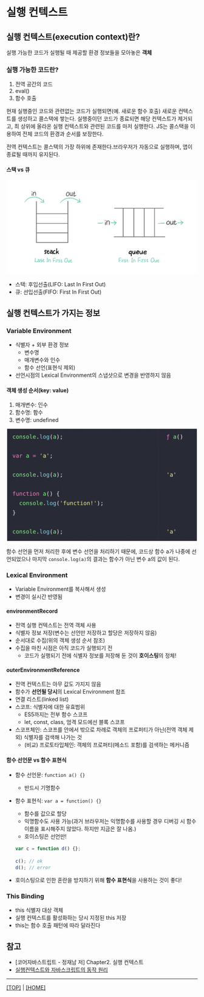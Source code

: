 # 실행 컨텍스트

## 실행 컨텍스트(execution context)란?

실행 가능한 코드가 실행될 때 제공할 환경 정보들을 모아놓은 **객체**

### 실행 가능한 코드란?

1. 전역 공간의 코드
2. eval()
3. 함수 호출

현재 실행중인 코드와 관련없는 코드가 실행되면(예. 새로운 함수 호출) 새로운 컨텍스트를 생성하고 콜스택에 쌓는다. 실행중이던 코드가 종료되면 해당 컨텍스트가 제거되고, 최 상위에 올라온 실행 컨텍스트와 관련된 코드를 마저 실행한다. JS는 콜스택을 이용하여 전체 코드의 환경과 순서를 보장한다.

전역 컨텍스트는 콜스택의 가장 하위에 존재한다.브라우저가 자동으로 실행하며, 앱이 종료될 때까지 유지된다.

#### 스택 vs 큐

<p style="text-align: center;">
  <img alt="스택과 큐" src="./stack-queue.jpg" width="500px"/>
</p>

- 스택: 후입선출(LIFO: Last In First Out)
- 큐: 선입선출(FIFO: First In First Out)

## 실행 컨텍스트가 가지는 정보

### Variable Environment

- 식별자 + 외부 환경 정보
  - 변수명
  - 매개변수와 인수
  - 함수 선언(표현식 제외)
- 선언시점의 Lexical Environment의 스냅샷으로 변경을 반영하지 않음

#### 객체 생성 순서(key: value)

1. 매개변수: 인수
2. 함수명: 함수
3. 변수명: undefined

<p style="text-align: center;">
  <img alt="스택과 큐" src="./VO-setting-order.png" width="500px"/>
</p>

함수 선언을 먼저 처리한 후에 변수 선언을 처리하기 때문에, 코드상 함수 a가 나중에 선언되었으나 마지막 `console.log(a)`의 결과는 함수가 아닌 변수 a의 값이 된다.

### Lexical Environment

- Variable Environment를 복사해서 생성
- 변경이 실시간 반영됨

#### environmentRecord

- 전역 실행 컨텍스트는 전역 객체 사용
- 식별자 정보 저장(변수는 선언만 저장하고 할당은 저장하지 않음)
- 순서대로 수집(위의 객체 생성 순서 참조)
- 수집을 마친 시점은 아직 코드가 실행되기 전
  - 코드가 실행되기 전에 식별자 정보를 저장해 둔 것이 **호이스팅**의 정체!

#### outerEnvironmentReference

- 전역 컨텍스트는 아무 값도 가지지 않음
- 함수가 **선언될 당시**의 Lexical Environment 참조
- 연결 리스트(linked list)
- 스코프: 식별자에 대한 유효범위
  - ES5까지는 전부 함수 스코프
  - let, const, class, 엄격 모드에선 블록 스코프
- 스코프체인: 스코프를 안에서 밖으로 차례로 객체의 프로퍼티가 아닌(전역 객체 제외) 식별자를 검색해 나가는 것
  - (비교) 프로토타입체인: 객체의 프로퍼티(메소드 포함)를 검색하는 메커니즘

#### 함수 선언문 vs 함수 표현식

- 함수 선언문: `function a() {}`
  - 반드시 기명함수
- 함수 표현식: `var a = function() {}`

  - 함수를 값으로 할당
  - 익명함수도 사용 가능(과거 브라우저는 익명함수를 사용할 경우 디버깅 시 함수 이름을 표시해주지 않았다. 하지만 지금은 잘 나옴.)
  - 호이스팅은 선언만!

  ```javascript
  var c = function d() {};

  c(); // ok
  d(); // error
  ```

- 호이스팅으로 인한 혼란을 방지하기 위해 **함수 표현식**을 사용하는 것이 좋다!

### This Binding

- this 식별자 대상 객체
- 실행 컨텍스트를 활성화하는 당시 지정된 this 저장
- this는 함수 호출 패턴에 따라 달라진다

## 참고

- [코어자바스트립트 - 정재남 저] Chapter2. 실행 컨텍스트
- [실행컨텍스트와 자바스크립트의 동작 원리](https://poiemaweb.com/js-execution-context)

---

[[TOP]](#실행-컨텍스트) | [[HOME]](https://github.com/SunYoungKwon/Sun-Woowa.log#-what-i-studied-in-woowacourse)
